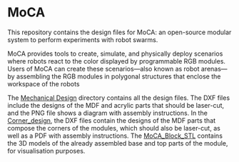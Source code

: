 # MoCA

This repository contains the design files for MoCA: an open-source modular system to perform experiments with robot swarms.

MoCA provides tools to create, simulate, and physically deploy scenarios where robots react to the color displayed by programmable RGB modules. Users of MoCA can create these scenarios—also known as robot arenas—by assembling the RGB modules in polygonal structures that enclose the workspace of the robots

The [Mechanical Design](https://github.com/demiurge-project/moca-hardware/tree/master/Mechanical%20Design) directory contains all the design files. The DXF files include the designs of the MDF and acrylic parts that should be laser-cut, and the PNG file shows a diagram with assembly instructions. In the [Corner_design](https://github.com/demiurge-project/moca-hardware/tree/master/Mechanical%20Design/Corner_design), the DXF files contain the designs of the MDF parts that compose the corners of the modules, which should also be laser-cut, as well as a PDF with assembly instructions. The [MoCA_Block_STL](https://github.com/demiurge-project/moca-hardware/tree/master/Mechanical%20Design/MoCA_Block_STL) contains the 3D models of the already assembled base and top parts of the module, for visualisation purposes.
